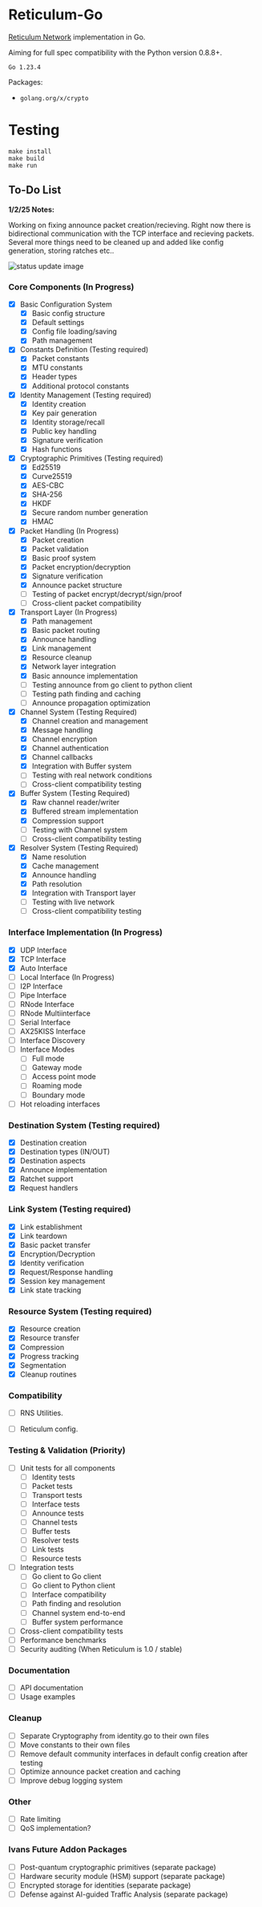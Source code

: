# Reticulum-Go

[Reticulum Network](https://github.com/markqvist/Reticulum) implementation in Go.

Aiming for full spec compatibility with the Python version 0.8.8+. 

`Go 1.23.4`

Packages:

- `golang.org/x/crypto`

# Testing

```
make install
make build
make run
```

## To-Do List

**1/2/25 Notes:** 

Working on fixing announce packet creation/recieving. Right now there is bidirectional communication with the TCP interface and recieving packets. Several more things need to be cleaned up and added like config generation, storing ratches etc..

![status update image](assets/status-update-2jan2025.png)

### Core Components (In Progress)
- [x] Basic Configuration System
  - [x] Basic config structure
  - [x] Default settings
  - [x] Config file loading/saving
  - [x] Path management

- [x] Constants Definition (Testing required)
  - [x] Packet constants
  - [x] MTU constants
  - [x] Header types
  - [x] Additional protocol constants

- [x] Identity Management (Testing required)
  - [x] Identity creation
  - [x] Key pair generation
  - [x] Identity storage/recall
  - [x] Public key handling
  - [x] Signature verification
  - [x] Hash functions

- [x] Cryptographic Primitives (Testing required)
  - [x] Ed25519
  - [x] Curve25519
  - [x] AES-CBC
  - [x] SHA-256
  - [x] HKDF
  - [x] Secure random number generation
  - [x] HMAC

- [x] Packet Handling (In Progress)
  - [x] Packet creation
  - [x] Packet validation
  - [x] Basic proof system
  - [x] Packet encryption/decryption
  - [x] Signature verification
  - [x] Announce packet structure
  - [ ] Testing of packet encrypt/decrypt/sign/proof
  - [ ] Cross-client packet compatibility

- [x] Transport Layer (In Progress)
  - [x] Path management
  - [x] Basic packet routing
  - [x] Announce handling
  - [x] Link management
  - [x] Resource cleanup
  - [x] Network layer integration
  - [x] Basic announce implementation
  - [ ] Testing announce from go client to python client
  - [ ] Testing path finding and caching
  - [ ] Announce propagation optimization

- [x] Channel System (Testing Required)
  - [x] Channel creation and management
  - [x] Message handling
  - [x] Channel encryption
  - [x] Channel authentication
  - [x] Channel callbacks
  - [x] Integration with Buffer system
  - [ ] Testing with real network conditions
  - [ ] Cross-client compatibility testing

- [x] Buffer System (Testing Required)
  - [x] Raw channel reader/writer
  - [x] Buffered stream implementation
  - [x] Compression support
  - [ ] Testing with Channel system
  - [ ] Cross-client compatibility testing

- [x] Resolver System (Testing Required)
  - [x] Name resolution
  - [x] Cache management
  - [x] Announce handling
  - [x] Path resolution
  - [x] Integration with Transport layer
  - [ ] Testing with live network
  - [ ] Cross-client compatibility testing

### Interface Implementation (In Progress)
- [x] UDP Interface
- [x] TCP Interface
- [x] Auto Interface
- [ ] Local Interface (In Progress)
- [ ] I2P Interface
- [ ] Pipe Interface
- [ ] RNode Interface
- [ ] RNode Multiinterface
- [ ] Serial Interface
- [ ] AX25KISS Interface
- [ ] Interface Discovery
- [ ] Interface Modes
  - [ ] Full mode
  - [ ] Gateway mode
  - [ ] Access point mode
  - [ ] Roaming mode
  - [ ] Boundary mode

- [ ] Hot reloading interfaces

### Destination System (Testing required)
- [x] Destination creation
- [x] Destination types (IN/OUT)
- [x] Destination aspects
- [x] Announce implementation
- [x] Ratchet support
- [x] Request handlers

### Link System (Testing required)
- [x] Link establishment
- [x] Link teardown
- [x] Basic packet transfer
- [x] Encryption/Decryption
- [x] Identity verification
- [x] Request/Response handling
- [x] Session key management
- [x] Link state tracking

### Resource System (Testing required)
- [x] Resource creation
- [x] Resource transfer
- [x] Compression
- [x] Progress tracking
- [x] Segmentation
- [x] Cleanup routines

### Compatibility
- [ ] RNS Utilities.
- [ ] Reticulum config.


### Testing & Validation (Priority)
- [ ] Unit tests for all components
  - [ ] Identity tests
  - [ ] Packet tests
  - [ ] Transport tests
  - [ ] Interface tests
  - [ ] Announce tests
  - [ ] Channel tests
  - [ ] Buffer tests
  - [ ] Resolver tests
  - [ ] Link tests
  - [ ] Resource tests
- [ ] Integration tests
  - [ ] Go client to Go client
  - [ ] Go client to Python client
  - [ ] Interface compatibility
  - [ ] Path finding and resolution
  - [ ] Channel system end-to-end
  - [ ] Buffer system performance
- [ ] Cross-client compatibility tests
- [ ] Performance benchmarks
- [ ] Security auditing (When Reticulum is 1.0 / stable)

### Documentation
- [ ] API documentation
- [ ] Usage examples

### Cleanup
- [ ] Separate Cryptography from identity.go to their own files
- [ ] Move constants to their own files
- [ ] Remove default community interfaces in default config creation after testing
- [ ] Optimize announce packet creation and caching
- [ ] Improve debug logging system

### Other
- [ ] Rate limiting
- [ ] QoS implementation?

### Ivans Future Addon Packages
- [ ] Post-quantum cryptographic primitives (separate package)
- [ ] Hardware security module (HSM) support (separate package)
- [ ] Encrypted storage for identities (separate package)
- [ ] Defense against AI-guided Traffic Analysis (separate package)